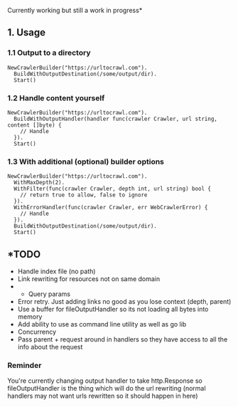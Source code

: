 Currently working but still a work in progress*

## 1. Usage

### 1.1 Output to a directory

```
NewCrawlerBuilder("https://urltocrawl.com").
  BuildWithOutputDestination(/some/output/dir).
  Start()
```

### 1.2 Handle content yourself

```
NewCrawlerBuilder("https://urltocrawl.com").
  BuildWithOutputHandler(handler func(crawler Crawler, url string, content []byte) {
    // Handle
  }).
  Start()
```

### 1.3 With additional (optional) builder options

```
NewCrawlerBuilder("https://urltocrawl.com").
  WithMaxDepth(2).
  WithFilter(func(crawler Crawler, depth int, url string) bool {
    // return true to allow, false to ignore
  }).
  WithErrorHandler(func(crawler Crawler, err WebCrawlerError) {
	// Handle
  }).
  BuildWithOutputDestination(/some/output/dir).
  Start()
```

## *TODO
* Handle index file (no path)
* Link rewriting for resources not on same domain
* - Query params
* Error retry. Just adding links no good as you lose context (depth, parent)
* Use a buffer for fileOutputHandler so its not loading all bytes into memory
* Add ability to use as command line utility as well as go lib
* Concurrency
* Pass parent + request around in handlers so they have access to all the info about the request


### Reminder
You're currently changing output handler to take http.Response so fileOutputHandler
is the thing which will do the url rewriting (normal handlers may not want urls rewritten
so it should happen in here)